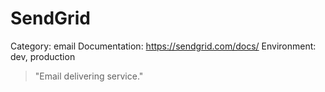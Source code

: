 # SendGrid

Category: email
Documentation: https://sendgrid.com/docs/
Environment: dev, production

> "Email delivering service."